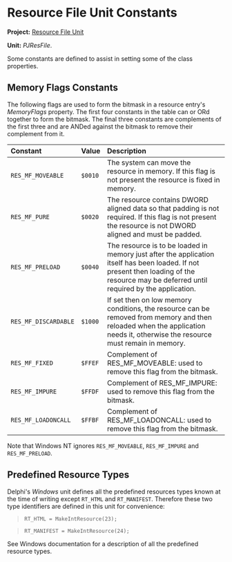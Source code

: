 # Resource File Unit Constants #

**Project:** [Resource File Unit](ResFileUnit.md)

**Unit:** _PJResFile_.

Some constants are defined to assist in setting some of the class properties.

## Memory Flags Constants ##

The following flags are used to form the bitmask in a resource entry's _MemoryFlags_ property. The first four constants in the table can or ORd together to form the bitmask. The final three constants are complements of the first three and are ANDed against the bitmask to remove their complement from it.

| **Constant** | **Value** | **Description** |
|:-------------|:----------|:----------------|
| `RES_MF_MOVEABLE` | `$0010` | The system can move the resource in memory. If this flag is not present the resource is fixed in memory. |
| `RES_MF_PURE` | `$0020` | The resource contains DWORD aligned data so that padding is not required. If this flag is not present the resource is not DWORD aligned and must be padded. |
| `RES_MF_PRELOAD` | `$0040` | The resource is to be loaded in memory just after the application itself has been loaded. If not present then loading of the resource may be deferred until required by the application. |
| `RES_MF_DISCARDABLE` | `$1000` | If set then on low memory conditions, the resource can be removed from memory and then reloaded when the application needs it, otherwise the resource must remain in memory. |
| `RES_MF_FIXED` | `$FFEF` | Complement of RES\_MF\_MOVEABLE: used to remove this flag from the bitmask. |
| `RES_MF_IMPURE` | `$FFDF` | Complement of RES\_MF\_IMPURE: used to remove this flag from the bitmask. |
| `RES_MF_LOADONCALL` | `$FFBF` | Complement of RES\_MF\_LOADONCALL: used to remove this flag from the bitmask. |

Note that Windows NT ignores `RES_MF_MOVEABLE`, `RES_MF_IMPURE` and `RES_MF_PRELOAD`.

## Predefined Resource Types ##

Delphi's _Windows_ unit defines all the predefined resources types known at the time of writing except `RT_HTML` and `RT_MANIFEST`. Therefore these two type identifiers are defined in this unit for convenience:

> `RT_HTML = MakeIntResource(23);`

> `RT_MANIFEST = MakeIntResource(24);`

See Windows documentation for a description of all the predefined resource types.